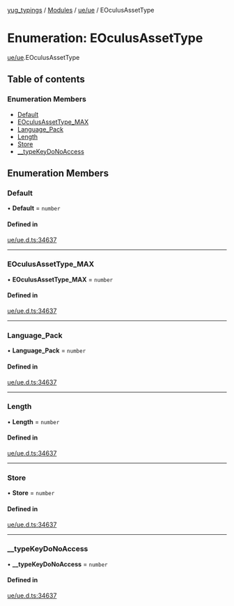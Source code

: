 [yug_typings](../README.md) / [Modules](../modules.md) / [ue/ue](../modules/ue_ue.md) / EOculusAssetType

# Enumeration: EOculusAssetType

[ue/ue](../modules/ue_ue.md).EOculusAssetType

## Table of contents

### Enumeration Members

- [Default](ue_ue.EOculusAssetType.md#default)
- [EOculusAssetType\_MAX](ue_ue.EOculusAssetType.md#eoculusassettype_max)
- [Language\_Pack](ue_ue.EOculusAssetType.md#language_pack)
- [Length](ue_ue.EOculusAssetType.md#length)
- [Store](ue_ue.EOculusAssetType.md#store)
- [\_\_typeKeyDoNoAccess](ue_ue.EOculusAssetType.md#__typekeydonoaccess)

## Enumeration Members

### Default

• **Default** = `number`

#### Defined in

[ue/ue.d.ts:34637](https://github.com/YugMetaverse/yug_typings/blob/25cad34/ue/ue.d.ts#L34637)

___

### EOculusAssetType\_MAX

• **EOculusAssetType\_MAX** = `number`

#### Defined in

[ue/ue.d.ts:34637](https://github.com/YugMetaverse/yug_typings/blob/25cad34/ue/ue.d.ts#L34637)

___

### Language\_Pack

• **Language\_Pack** = `number`

#### Defined in

[ue/ue.d.ts:34637](https://github.com/YugMetaverse/yug_typings/blob/25cad34/ue/ue.d.ts#L34637)

___

### Length

• **Length** = `number`

#### Defined in

[ue/ue.d.ts:34637](https://github.com/YugMetaverse/yug_typings/blob/25cad34/ue/ue.d.ts#L34637)

___

### Store

• **Store** = `number`

#### Defined in

[ue/ue.d.ts:34637](https://github.com/YugMetaverse/yug_typings/blob/25cad34/ue/ue.d.ts#L34637)

___

### \_\_typeKeyDoNoAccess

• **\_\_typeKeyDoNoAccess** = `number`

#### Defined in

[ue/ue.d.ts:34637](https://github.com/YugMetaverse/yug_typings/blob/25cad34/ue/ue.d.ts#L34637)
